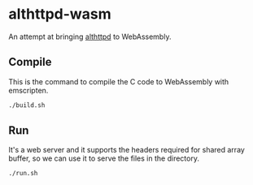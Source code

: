 # althttpd-wasm

An attempt at bringing [althttpd](https://sqlite.org/althttpd/file/althttpd.c) to WebAssembly.

## Compile

This is the command to compile the C code to WebAssembly with emscripten.

```bash
./build.sh
```

## Run

It's a web server and it supports the headers required for shared array buffer, so we can use it to serve the files in the directory.

```bash
./run.sh
```

